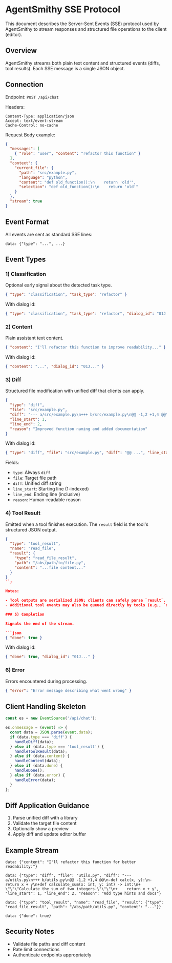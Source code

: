 # AgentSmithy SSE Protocol

This document describes the Server-Sent Events (SSE) protocol used by AgentSmithy to stream responses and structured file operations to the client (editor).

## Overview

AgentSmithy streams both plain text content and structured events (diffs, tool results). Each SSE message is a single JSON object.

## Connection

Endpoint: `POST /api/chat`

Headers:

```http
Content-Type: application/json
Accept: text/event-stream
Cache-Control: no-cache
```

Request Body example:

```json
{
  "messages": [
    { "role": "user", "content": "refactor this function" }
  ],
  "context": {
    "current_file": {
      "path": "src/example.py",
      "language": "python",
      "content": "def old_function():\n    return 'old'",
      "selection": "def old_function():\n    return 'old'"
    }
  },
  "stream": true
}
```

## Event Format

All events are sent as standard SSE lines:

```
data: {"type": "...", ...}

```

## Event Types

### 1) Classification

Optional early signal about the detected task type.

```json
{ "type": "classification", "task_type": "refactor" }
```
With dialog id:
```json
{ "type": "classification", "task_type": "refactor", "dialog_id": "01J..." }
```

### 2) Content

Plain assistant text content.

```json
{ "content": "I'll refactor this function to improve readability..." }
```
With dialog id:
```json
{ "content": "...", "dialog_id": "01J..." }
```

### 3) Diff

Structured file modification with unified diff that clients can apply.

```json
{
  "type": "diff",
  "file": "src/example.py",
  "diff": "--- a/src/example.py\n+++ b/src/example.py\n@@ -1,2 +1,4 @@\n-def old_function():\n-    return 'old'\n+def improved_function():\n+    \"\"\"Better function with documentation.\"\"\"\n+    return 'improved'",
  "line_start": 1,
  "line_end": 2,
  "reason": "Improved function naming and added documentation"
}
```
With dialog id:
```json
{ "type": "diff", "file": "src/example.py", "diff": "@@ ...", "line_start": 1, "line_end": 2, "reason": "...", "dialog_id": "01J..." }
```

Fields:

- `type`: Always `diff`
- `file`: Target file path
- `diff`: Unified diff string
- `line_start`: Starting line (1-indexed)
- `line_end`: Ending line (inclusive)
- `reason`: Human-readable reason

### 4) Tool Result

Emitted when a tool finishes execution. The `result` field is the tool's structured JSON output.

```json
{
  "type": "tool_result",
  "name": "read_file",
  "result": {
    "type": "read_file_result",
    "path": "/abs/path/to/file.py",
    "content": "...file content..."
  }
}
``;

Notes:

- Tool outputs are serialized JSON; clients can safely parse `result`.
- Additional tool events may also be queued directly by tools (e.g., `diff`).

### 5) Completion

Signals the end of the stream.

```json
{ "done": true }
```
With dialog id:
```json
{ "done": true, "dialog_id": "01J..." }
```

### 6) Error

Errors encountered during processing.

```json
{ "error": "Error message describing what went wrong" }
```

## Client Handling Skeleton

```javascript
const es = new EventSource('/api/chat');

es.onmessage = (event) => {
  const data = JSON.parse(event.data);
  if (data.type === 'diff') {
    handleDiff(data);
  } else if (data.type === 'tool_result') {
    handleToolResult(data);
  } else if (data.content) {
    handleContent(data);
  } else if (data.done) {
    handleDone();
  } else if (data.error) {
    handleError(data);
  }
};
```

## Diff Application Guidance

1. Parse unified diff with a library
2. Validate the target file content
3. Optionally show a preview
4. Apply diff and update editor buffer

## Example Stream

```
data: {"content": "I'll refactor this function for better readability:"}

data: {"type": "diff", "file": "utils.py", "diff": "--- a/utils.py\n+++ b/utils.py\n@@ -1,2 +1,4 @@\n-def calc(x, y):\n-    return x + y\n+def calculate_sum(x: int, y: int) -> int:\n+    \"\"\"Calculate the sum of two integers.\"\"\"\n+    return x + y", "line_start": 1, "line_end": 2, "reason": "Add type hints and docs"}

data: {"type": "tool_result", "name": "read_file", "result": {"type": "read_file_result", "path": "/abs/path/utils.py", "content": "..."}}

data: {"done": true}
```

## Security Notes

- Validate file paths and diff content
- Rate limit connections
- Authenticate endpoints appropriately



